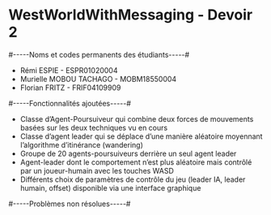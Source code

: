 # WestWorldWithMessaging - Devoir 2

#-----Noms et codes permanents des étudiants-----#
 - Rémi ESPIE - ESPR01020004
 - Murielle MOBOU TACHAGO - MOBM18550004
 - Florian FRITZ -  FRIF04109909

#-----Fonctionnalités ajoutées-----#
 - Classe d’Agent-Poursuiveur qui combine deux forces de mouvements basées sur les deux techniques vu en cours
 - Classe  d’agent  leader  qui  se  déplace  d’une  manière  aléatoire  moyennant l’algorithme d’itinérance (wandering)
 - Groupe  de  20  agents-poursuiveurs derrière un seul agent leader
 - Agent-leader  dont  le  comportement  n’est  plus  aléatoire  mais  contrôlé  par  un joueur-humain avec les touches WASD
 - Différents  choix  de  paramètres  de contrôle du jeu (leader IA, leader humain, offset) disponible via une interface graphique

#-----Problèmes non résolues-----#
 
 

